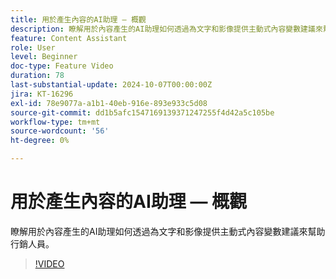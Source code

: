 ```yaml
---
title: 用於產生內容的AI助理 — 概觀
description: 瞭解用於內容產生的AI助理如何透過為文字和影像提供主動式內容變數建議來幫助行銷人員。
feature: Content Assistant
role: User
level: Beginner
doc-type: Feature Video
duration: 78
last-substantial-update: 2024-10-07T00:00:00Z
jira: KT-16296
exl-id: 78e9077a-a1b1-40eb-916e-893e933c5d08
source-git-commit: dd1b5afc1547169139371247255f4d42a5c105be
workflow-type: tm+mt
source-wordcount: '56'
ht-degree: 0%

---
```


# 用於產生內容的AI助理 — 概觀

瞭解用於內容產生的AI助理如何透過為文字和影像提供主動式內容變數建議來幫助行銷人員。

>[!VIDEO](https://video.tv.adobe.com/v/3432772/?learn=on)
